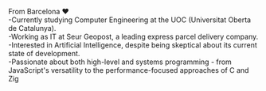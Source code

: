 From Barcelona ❤️ <br>
-Currently studying Computer Engineering at the UOC (Universitat Oberta de Catalunya). <br>
-Working as IT at Seur Geopost, a leading express parcel delivery company. <br>
-Interested in Artificial Intelligence, despite being skeptical about its current state of development. <br>
-Passionate about both high-level and systems programming - from JavaScript's versatility to the performance-focused approaches of C and Zig

